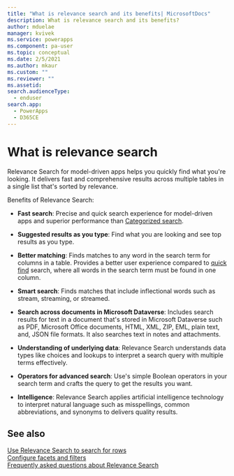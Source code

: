 ```yaml
---
title: "What is relevance search and its benefits| MicrosoftDocs"
description: What is relevance search and its benefits?
author: mduelae
manager: kvivek
ms.service: powerapps
ms.component: pa-user
ms.topic: conceptual
ms.date: 2/5/2021
ms.author: mkaur
ms.custom: ""
ms.reviewer: ""
ms.assetid: 
search.audienceType: 
  - enduser
search.app: 
  - PowerApps
  - D365CE
---
```


# What is relevance search 

Relevance Search for model-driven apps helps you quickly find what you're looking. It delivers fast and comprehensive results across multiple tables in a single list that's sorted by relevance. 
  
Benefits of Relevance Search:  

- **Fast search**: Precise and quick search experience for model-driven apps and superior performance than [Categorized search](https://docs.microsoft.com/powerapps/user/quick-find#multiple-table-quick-find-categorized-search). 

- **Suggested results as you type**: Find what you are looking and see top results as you type.

- **Better matching**: Finds matches to any word in the search term for columns in a table. Provides a better user experience compared to [quick find](https://docs.microsoft.com/powerapps/user/quick-find) search, where all words in the search term must be found in one column. 

- **Smart search**: Finds matches that include inflectional words such as stream, streaming, or streamed. 

- **Search across documents in Microsoft Dataverse**: Includes search results for text in a document that's stored in Microsoft Dataverse such as PDF, Microsoft Office documents, HTML, XML, ZIP, EML, plain text, and, JSON file formats. It also searches text in notes and attachments. 

- **Understanding of underlying data**: Relevance Search understands data types like choices and lookups to interpret a search query with multiple terms effectively. 

- **Operators for advanced search**: Use's simple Boolean operators in your search term and crafts the query to get the results you want. 

- **Intelligence**: Relevance Search applies artificial intelligence technology to interpret natural language such as misspellings, common abbreviations, and synonyms to delivers quality results. 

## See also

[Use Relevance Search to search for rows](relevance-search.md)<br/>
[Configure facets and filters](facets-and-filters.md)<br/>
[Frequently asked questions about Relevance Search](relevance-faq.md)
